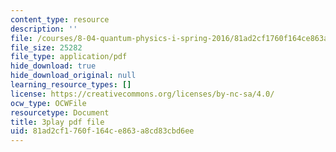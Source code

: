 ```yaml
---
content_type: resource
description: ''
file: /courses/8-04-quantum-physics-i-spring-2016/81ad2cf1760f164ce863a8cd83cbd6ee_vcuY46RwoV0.pdf
file_size: 25282
file_type: application/pdf
hide_download: true
hide_download_original: null
learning_resource_types: []
license: https://creativecommons.org/licenses/by-nc-sa/4.0/
ocw_type: OCWFile
resourcetype: Document
title: 3play pdf file
uid: 81ad2cf1-760f-164c-e863-a8cd83cbd6ee
---
```

